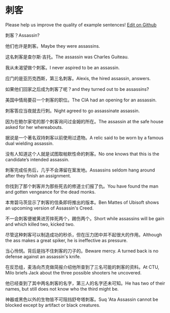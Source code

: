 # 刺客

Please help us improve the quality of example sentences! [Edit on Github](https://github.com/jiyushe/jiyu-example-sentence-source/blob/main/chinese/cike.md)

<p><span class="chinese">刺客？</span><span class="english">Assassin?</span></p>

<p><span class="chinese">他们也许是刺客。</span><span class="english">Maybe they were assassins.</span></p>

<p><span class="chinese">这名刺客是查尔斯·吉托。</span><span class="english">The assassin was Charles Guiteau.</span></p>

<p><span class="chinese">我从未渴望做个刺客。</span><span class="english">I never aspired to be an assassin.</span></p>

<p><span class="chinese">应门的是亚历克西斯，第三名刺客。</span><span class="english">Alexis, the hired assassin, answers.</span></p>

<p><span class="chinese">如果他们回家之后成为刺客了呢？</span><span class="english">and they turned out to be assassins?</span></p>

<p><span class="chinese">美国中情局要召一个刺客的职位。</span><span class="english">The CIA had an opening for an assassin.</span></p>

<p><span class="chinese">刺客答应当夜就去行刺。</span><span class="english">Night agreed to go assassinate assassin.</span></p>

<p><span class="chinese">因为在鲍尔家宅的那个刺客询问过金姆的所在。</span><span class="english">The assassin at the safe house asked for her whereabouts.</span></p>

<p><span class="chinese">据说是一个著名双持刺客以前使用过遗物。</span><span class="english">A relic said to be worn by a famous dual wielding assassin.</span></p>

<p><span class="chinese">没有人知道这个人就是试图取帕默性命的刺客。</span><span class="english">No one knows that this is the candidate’s intended assassin.</span></p>

<p><span class="chinese">刺客完成任务后，几乎不会滞留在案发地。</span><span class="english">Assassins seldom hang around after they finish an assignment.</span></p>

<p><span class="chinese">你找到了那个刺客并为那些死去的修道士们报了仇。</span><span class="english">You have found the man and gotten vengeance for the dead monks.</span></p>

<p><span class="chinese">本育碧马茨显示了刺客的信条即将推出的版本。</span><span class="english">Ben Mattes of Ubisoft shows an upcoming version of Assassin's Creed.</span></p>

<p><span class="chinese">不一会刺客便被黄进芳摔死两个，踢伤两个。</span><span class="english">Short while assassins will be gain and which killed two, kicked two.</span></p>

<p><span class="chinese">尽管这种刺客可以制造成功的秒杀，但在压力团中并不起很大的作用。</span><span class="english">Although the ass makes a great spiker, he is ineffective as pressure.</span></p>

<p><span class="chinese">当心怜悯。背后是挡不住刺客的刀子的。</span><span class="english">Beware mercy. A turned back is no defense against an assassin's knife.</span></p>

<p><span class="chinese">在反恐组，麦洛向杰克做简报介绍他所查到了三名可能的刺客的资料。</span><span class="english">At CTU, Milo briefs Jack about the three possible shooters he uncovered.</span></p>

<p><span class="chinese">他已经查到了其中两名刺客的名字，第三人的名字还未可知。</span><span class="english">He has two of their names, but still does not know who the third might be.</span></p>

<p><span class="chinese">神器或黑色以外的生物皆不可阻挡舒夸塔刺客。</span><span class="english">Suq 'Ata Assassin cannot be blocked except by artifact or black creatures.</span></p>

